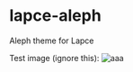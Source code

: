 # lapce-aleph
Aleph theme for Lapce


Test image (ignore this):
![aaa](https://avatars.githubusercontent.com/u/13157904?v=4)